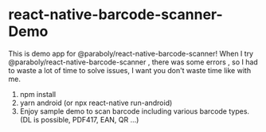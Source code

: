 # react-native-barcode-scanner-Demo
This is demo app for  @paraboly/react-native-barcode-scanner!
When I try  @paraboly/react-native-barcode-scanner , there was some errors , so I had to waste a lot of time to solve issues,
I want you don't waste  time like with me.


1. npm install
2. yarn android (or npx react-native run-android)
3. Enjoy sample demo to scan barcode including various barcode types. (DL is possible, PDF417, EAN, QR ...)


